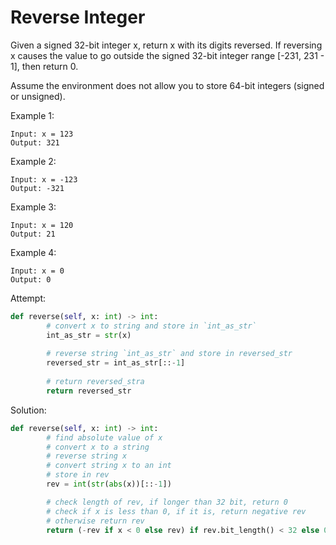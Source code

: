 # Reverse Integer
Given a signed 32-bit integer x, return x with its digits reversed. If reversing x causes the value to go outside the signed 32-bit integer range [-231, 231 - 1], then return 0.

Assume the environment does not allow you to store 64-bit integers (signed or unsigned).

Example 1:
```
Input: x = 123
Output: 321
```
Example 2:
```
Input: x = -123
Output: -321
```
Example 3:
```
Input: x = 120
Output: 21
```
Example 4:
```
Input: x = 0
Output: 0
```

Attempt:
```py
def reverse(self, x: int) -> int:
        # convert x to string and store in `int_as_str`
        int_as_str = str(x)
        
        # reverse string `int_as_str` and store in reversed_str
        reversed_str = int_as_str[::-1]
        
        # return reversed_stra
        return reversed_str
```

Solution:
```py
def reverse(self, x: int) -> int:
        # find absolute value of x
        # convert x to a string
        # reverse string x
        # convert string x to an int
        # store in rev
        rev = int(str(abs(x))[::-1])

        # check length of rev, if longer than 32 bit, return 0
        # check if x is less than 0, if it is, return negative rev
        # otherwise return rev
        return (-rev if x < 0 else rev) if rev.bit_length() < 32 else 0
```